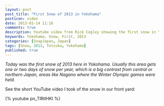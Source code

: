 ```yaml
---
layout: post
post_title: "First Snow of 2013 in Yokohama"
posticon: video
date: 2013-01-14 11:16
comments: true
description: Youtube video from Rick Cogley showing the first snow in Yokohama in 2013.
keywords: Yokohama, Snow, First, 2013
categories: [SnapJapan, Japan]
tags: [Snow, 2013, Totsuka, Yokohama]
published: true
---
```


_Today was the first snow of 2013 here in Yokohama. Usually this area gets one or two days of snow per year, which is a big contrast from central or northern Japan, areas like Nagano where the Winter Olympic games were held._

<!--more--> 

See the short YouTube video I took of the snow in our front yard: 

{% youtube pn_TlRtIHKI %}  

